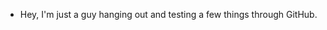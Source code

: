 - Hey, I'm just a guy hanging out and testing a few things through GitHub. 

<!---
wither-code/wither-code is a ✨ special ✨ repository because its `README.md` (this file) appears on your GitHub profile.
You can click the Preview link to take a look at your changes.
--->
